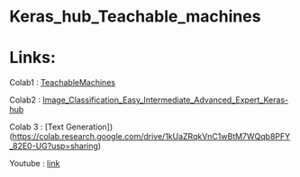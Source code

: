 # Keras_hub_Teachable_machines

# Links:

Colab1 : [TeachableMachines](https://colab.research.google.com/drive/1SPJYYQjTKmWQDx8l0BFhwUtFfR0xmKNK?usp=sharing)

Colab2 : [Image_Classification_Easy_Intermediate_Advanced_Expert_Keras-hub](https://colab.research.google.com/drive/1jz4Pwp2KmwPar1b0z63A7pWjMBoMieMk?usp=sharing)

Colab 3 : [Text Generation])(https://colab.research.google.com/drive/1kUaZRqkVnC1wBtM7WQqb8PFY_82E0-UG?usp=sharing)

Youtube : [link](https://colab.research.google.com/github/your-username/your-repo/blob/main/your-notebook.ipynb)
      
